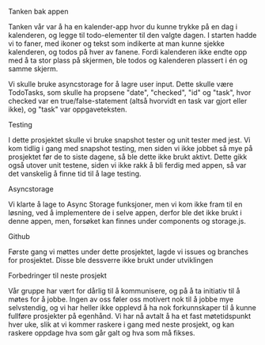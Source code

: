 Tanken bak appen

Tanken vår var å ha en kalender-app hvor du kunne trykke på en dag i kalenderen, og legge til todo-elementer til den valgte dagen. I starten hadde vi to faner, med ikoner og tekst som indikerte at man kunne sjekke kalenderen, og todos på hver av fanene. Fordi kalenderen ikke endte opp med å ta stor plass på skjermen, ble todos og kalenderen plassert i én og samme skjerm.  

Vi skulle bruke asyncstorage for å lagre user input. Dette skulle være TodoTasks, som skulle ha propsene "date", "checked", "id" og "task", hvor checked var en true/false-statement (altså hvorvidt en task var gjort eller ikke), og "task" var oppgaveteksten.


Testing

I dette prosjektet skulle vi bruke snapshot tester og unit tester med jest. Vi kom tidlig i gang med snapshot testing, men siden vi ikke jobbet så mye på prosjektet før de to siste dagene, så ble dette ikke brukt aktivt. Dette gikk også utover unit testene, siden vi ikke rakk å bli ferdig med appen, så var det vanskelig å finne tid til å lage testing.

Asyncstorage

Vi klarte å lage to Async Storage funksjoner, men vi kom ikke fram til en løsning, ved å implementere de i selve appen, derfor ble det ikke brukt i denne appen, men, forsøket kan finnes under components og storage.js.

Github

Første gang vi møttes under dette prosjektet, lagde vi issues og branches for prosjektet. Disse ble dessverre ikke brukt under utviklingen

Forbedringer til neste prosjekt

Vår gruppe har vært for dårlig til å kommunisere, og på å ta initiativ til å møtes for å jobbe. Ingen av oss føler oss motivert nok til å jobbe mye selvstendig, og vi har heller ikke opplevd å ha nok forkunnskaper til å kunne fullføre prosjekter på egenhånd. Vi har nå avtalt å ha et fast møtetidspunkt hver uke, slik at vi kommer raskere i gang med neste prosjekt, og kan raskere oppdage hva som går galt og hva som må fikses. 


